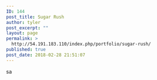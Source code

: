 ```yaml
---
ID: 144
post_title: Sugar Rush
author: tyler
post_excerpt: ""
layout: page
permalink: >
  http://54.191.183.110/index.php/portfolio/sugar-rush/
published: true
post_date: 2018-02-28 21:51:07
---
```

sa